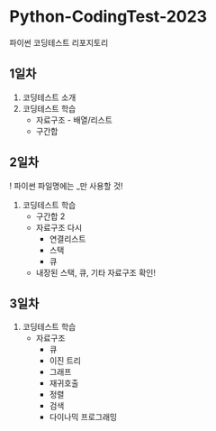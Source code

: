 # Python-CodingTest-2023
파이썬 코딩테스트 리포지토리

## 1일차
1. 코딩테스트 소개
2. 코딩테스트 학습
    - 자료구조 - 배열/리스트
    - 구간합

## 2일차
! 파이썬 파일명에는 _만 사용할 것!

1. 코딩테스트 학습
    - 구간합 2
    - 자료구조 다시
        - 연결리스트
        - 스택
        - 큐
    - 내장된 스택, 큐, 기타 자료구조 확인!

## 3일차
1. 코딩테스트 학습
    - 자료구조
        - 큐
        - 이진 트리
        - 그래프
        - 재귀호출
        - 정렬
        - 검색
        - 다이나믹 프로그래밍